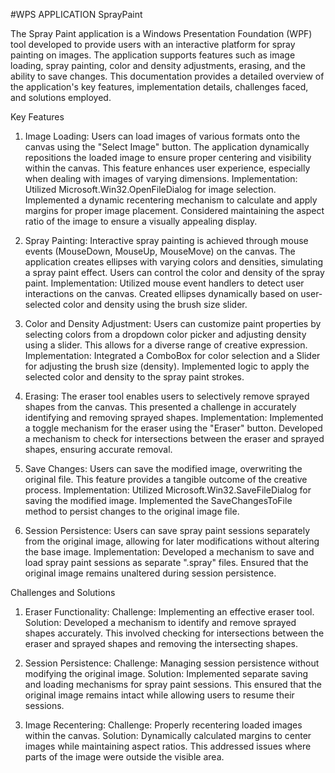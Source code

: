 #WPS APPLICATION SprayPaint 

The Spray Paint application is a Windows Presentation Foundation (WPF) tool developed to provide users with an interactive platform for spray painting on images. The application supports features such as image loading, spray painting, color and density adjustments, erasing, and the ability to save changes. This documentation provides a detailed overview of the application's key features, implementation details, challenges faced, and solutions employed.

Key Features
1. Image Loading:
Users can load images of various formats onto the canvas using the "Select Image" button. The application dynamically repositions the loaded image to ensure proper centering and visibility within the canvas. This feature enhances user experience, especially when dealing with images of varying dimensions.
Implementation:
Utilized Microsoft.Win32.OpenFileDialog for image selection.
Implemented a dynamic recentering mechanism to calculate and apply margins for proper image placement.
Considered maintaining the aspect ratio of the image to ensure a visually appealing display.

2. Spray Painting:
Interactive spray painting is achieved through mouse events (MouseDown, MouseUp, MouseMove) on the canvas. The application creates ellipses with varying colors and densities, simulating a spray paint effect. Users can control the color and density of the spray paint.
Implementation:
Utilized mouse event handlers to detect user interactions on the canvas.
Created ellipses dynamically based on user-selected color and density using the brush size slider.

3. Color and Density Adjustment:
Users can customize paint properties by selecting colors from a dropdown color picker and adjusting density using a slider. This allows for a diverse range of creative expression.
Implementation:
Integrated a ComboBox for color selection and a Slider for adjusting the brush size (density).
Implemented logic to apply the selected color and density to the spray paint strokes.

4. Erasing:
The eraser tool enables users to selectively remove sprayed shapes from the canvas. This presented a challenge in accurately identifying and removing sprayed shapes.
Implementation:
Implemented a toggle mechanism for the eraser using the "Eraser" button.
Developed a mechanism to check for intersections between the eraser and sprayed shapes, ensuring accurate removal.

5. Save Changes:
Users can save the modified image, overwriting the original file. This feature provides a tangible outcome of the creative process.
Implementation:
Utilized Microsoft.Win32.SaveFileDialog for saving the modified image.
Implemented the SaveChangesToFile method to persist changes to the original image file.

6. Session Persistence:
Users can save spray paint sessions separately from the original image, allowing for later modifications without altering the base image.
Implementation:
Developed a mechanism to save and load spray paint sessions as separate ".spray" files.
Ensured that the original image remains unaltered during session persistence.

Challenges and Solutions
1. Eraser Functionality:
Challenge: Implementing an effective eraser tool.
Solution: Developed a mechanism to identify and remove sprayed shapes accurately. This involved checking for intersections between the eraser and sprayed shapes and removing the intersecting shapes.

2. Session Persistence:
Challenge: Managing session persistence without modifying the original image.
Solution: Implemented separate saving and loading mechanisms for spray paint sessions. This ensured that the original image remains intact while allowing users to resume their sessions.

3. Image Recentering:
Challenge: Properly recentering loaded images within the canvas.
Solution: Dynamically calculated margins to center images while maintaining aspect ratios. This addressed issues where parts of the image were outside the visible area.
